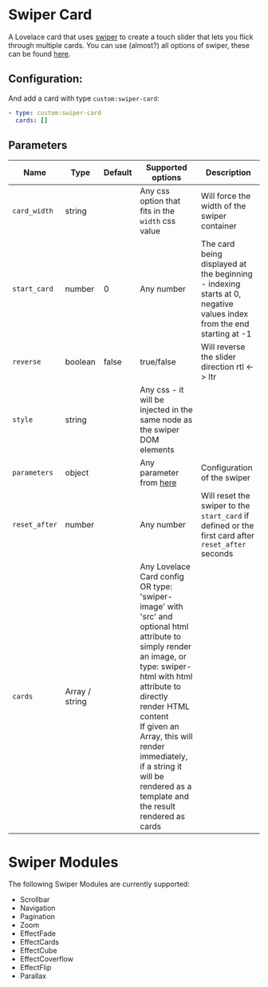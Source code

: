# Swiper Card

A Lovelace card that uses [swiper](http://idangero.us/swiper/) to create a touch slider that lets you flick through multiple cards.
You can use (almost?) all options of swiper, these can be found [here](http://idangero.us/swiper/api/).


## Configuration:

And add a card with type `custom:swiper-card`:

```yaml
- type: custom:swiper-card
  cards: []
```

## Parameters

| Name          | Type           | Default | Supported options                                                                                                                                                                                                                                                                                                                  | Description                                                                                                         |
|---------------|----------------|---------|------------------------------------------------------------------------------------------------------------------------------------------------------------------------------------------------------------------------------------------------------------------------------------------------------------------------------------|---------------------------------------------------------------------------------------------------------------------|
| `card_width`  | string         |         | Any css option that fits in the `width` css value                                                                                                                                                                                                                                                                                  | Will force the width of the swiper container                                                                        |
| `start_card`  | number         | 0       | Any number                                                                                                                                                                                                                                                                                                                         | The card being displayed at the beginning - indexing starts at 0, negative values index from the end starting at -1 |
| `reverse`     | boolean        | false   | true/false                                                                                                                                                                                                                                                                                                                         | Will reverse the slider direction rtl <-> ltr                                                                       |
| `style`       | string         |         | Any css - it will be injected in the same node as the swiper DOM elements                                                                                                                                                                                                                                                          |                                                                                                                     |
| `parameters`  | object         |         | Any parameter from [here](https://swiperjs.com/swiper-api#parameters)                                                                                                                                                                                                                                                              | Configuration of the swiper                                                                                         |
| `reset_after` | number         |         | Any number                                                                                                                                                                                                                                                                                                                         | Will reset the swiper to the `start_card` if defined or the first card after `reset_after` seconds                  |
| `cards`       | Array / string |         | Any Lovelace Card config OR type: 'swiper-image' with 'src' and optional html attribute to simply render an image, or type: swiper-html with html attribute to directly render HTML content<br/>   If given an Array, this will render immediately, if a string it will be rendered as a template and the result rendered as cards |

# Swiper Modules

The following Swiper Modules are currently supported:
 - Scrollbar
 - Navigation
 - Pagination
 - Zoom
 - EffectFade
 - EffectCards
 - EffectCube
 - EffectCoverflow
 - EffectFlip
 - Parallax
